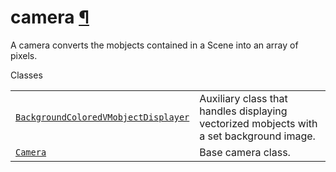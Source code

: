 # camera [¶](https://docs.manim.community/en/stable/reference/manim.camera.camera.html\#module-manim.camera.camera "Link to this heading")

A camera converts the mobjects contained in a Scene into an array of pixels.

Classes

|     |     |
| --- | --- |
| [`BackgroundColoredVMobjectDisplayer`](https://docs.manim.community/en/stable/reference/manim.camera.camera.BackgroundColoredVMobjectDisplayer.html#manim.camera.camera.BackgroundColoredVMobjectDisplayer "manim.camera.camera.BackgroundColoredVMobjectDisplayer") | Auxiliary class that handles displaying vectorized mobjects with a set background image. |
| [`Camera`](https://docs.manim.community/en/stable/reference/manim.camera.camera.Camera.html#manim.camera.camera.Camera "manim.camera.camera.Camera") | Base camera class. |